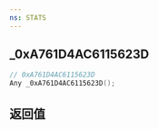 ```yaml
---
ns: STATS
---
```

## _0xA761D4AC6115623D

```c
// 0xA761D4AC6115623D
Any _0xA761D4AC6115623D();
```


## 返回值
